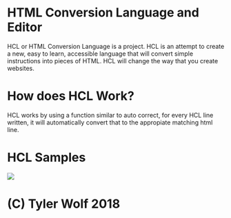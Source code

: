 # HTML Conversion Language and Editor
HCL or HTML Conversion Language is a project. HCL is an attempt to create a new, easy to learn, accessible language that will convert simple instructions into pieces of HTML. HCL will change the way that you create websites.

# How does HCL Work?
HCL works by using a function similar to auto correct, for every HCL line written, it will automatically convert that to the appropiate matching html line.

<h1><b>HCL Samples</b></h1>

<img src=https://i.imgur.com/3INDqxw.png>













# (C) Tyler Wolf 2018
